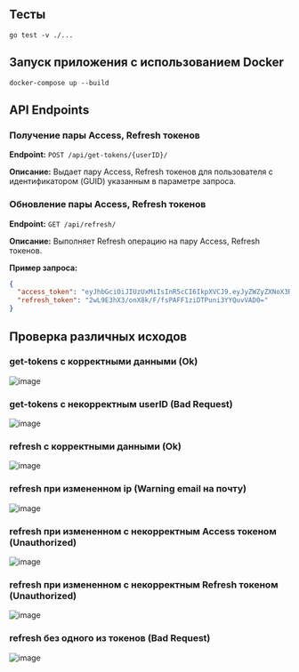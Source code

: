 ## Тесты
`go test -v ./...`

## Запуск приложения с использованием Docker
`docker-compose up --build`

## API Endpoints

### Получение пары Access, Refresh токенов

**Endpoint:** `POST /api/get-tokens/{userID}/`

**Описание:** Выдает пару Access, Refresh токенов для пользователя с идентификатором (GUID) указанным в параметре запроса.

### Обновление пары Access, Refresh токенов

**Endpoint:** `GET /api/refresh/`

**Описание:** Выполняет Refresh операцию на пару Access, Refresh токенов.

**Пример запроса:**
```json
{
  "access_token": "eyJhbGciOiJIUzUxMiIsInR5cCI6IkpXVCJ9.eyJyZWZyZXNoX3Rva2VuX2lkIjoiZmVlYzE1OGItYjUzZC00ZDBjLTgyNjAtY2Q3ZTBhMTM3ZjFhIiwidXNlcl9pZCI6IjUzMTAwMGQ4LTUyMWYtNGY5Ny1iYjE5LTEzZmRkOWYzYTQzOSIsInVzZXJfaXAiOiIxNzIuMTguMC4xIiwiZXhwIjoxNzM0ODgwOTUyLCJpYXQiOjE3MzQ4ODAwNTJ9.3xxY0mvWCkfMmQSYu_x6MzV9bNp5D6DE95EU6R-fc7eve7vFXxiITFhZFuo5dsv5EbjpvVYuVCwEVi3mvQYnsQ",
  "refresh_token": "2wL9E3hX3/onX8k/F/fsPAFF1ziDTPuni3YYQuvVAD0="
}
```

## Проверка различных исходов

### get-tokens с корректными данными (Ok)
![image](https://github.com/user-attachments/assets/f6bc58ff-d77d-483c-a357-16facdd8ec84)

### get-tokens с некорректным userID (Bad Request)
![image](https://github.com/user-attachments/assets/dc0568de-1aff-4762-882b-0d45f32e071c)

### refresh с корректными данными (Ok)
![image](https://github.com/user-attachments/assets/1e9c976f-2835-4607-8231-8a156f17a51c)

### refresh при измененном ip (Warning email на почту)
![image](https://github.com/user-attachments/assets/a6592232-4c5d-4b8c-b6ae-849b060615a0)

### refresh при измененном с некорректным Access токеном (Unauthorized)
![image](https://github.com/user-attachments/assets/b71a562e-c79f-4745-bdd5-334bdeaae4b3)

### refresh при измененном с некорректным Refresh токеном (Unauthorized)
![image](https://github.com/user-attachments/assets/3b7bd7f8-5169-4317-bc05-e2c1847d4bff)

### refresh без одного из токенов (Bad Request)
![image](https://github.com/user-attachments/assets/46acf247-20dc-4041-b2cf-fae51789c27a)




